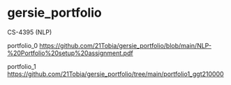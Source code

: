 # gersie_portfolio
CS-4395 (NLP)

portfolio_0 
https://github.com/21Tobia/gersie_portfolio/blob/main/NLP-%20Portfolio%20setup%20assignment.pdf

portfolio_1
https://github.com/21Tobia/gersie_portfolio/tree/main/portfolio1_ggt210000
